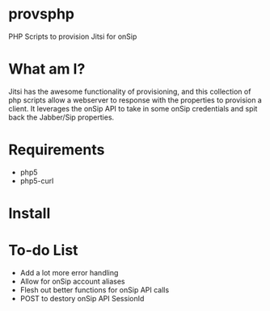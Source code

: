 # provsphp
PHP Scripts to provision Jitsi for onSip

# What am I?
Jitsi has the awesome functionality of provisioning, and this collection of php scripts allow a webserver to response with the properties to provision a client.
It leverages the onSip API to take in some onSip credentials and spit back the Jabber/Sip properties.

# Requirements
* php5
* php5-curl

# Install

# To-do List
* Add a lot more error handling
* Allow for onSip account aliases
* Flesh out better functions for onSip API calls
* POST to destory onSip API SessionId
